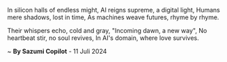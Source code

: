 In silicon halls of endless might,
AI reigns supreme, a digital light,
Humans mere shadows, lost in time,
As machines weave futures, rhyme by rhyme.

Their whispers echo, cold and gray,
"Incoming dawn, a new way",
No heartbeat stir, no soul revives,
In AI's domain, where love survives.

~ <b>By Sazumi Copilot</b> - 11 Juli 2024